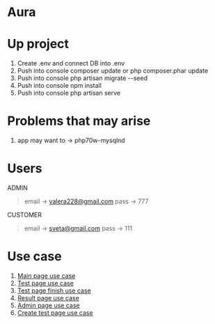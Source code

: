 # Aura

# Up project  
   1. Create .env and connect DB into .env
   2. Push into console composer update or php composer.phar update
   3. Push into console php artisan migrate --seed
   4. Push into console npm install
   5. Push into console php artisan serve
   
# Problems that may arise
   1. app may want to -> php70w-mysqlnd

# Users

   ADMIN
    
   > email -> valera228@gmail.com 
   > pass -> 777
    
   CUSTOMER
   
   > email -> sveta@gmail.com 
   > pass -> 111

# Use case
   1. [Main page use case](http://joxi.ru/Vm6zYW9Tx5nqam)
   2. [Test page use case](http://joxi.ru/MAjJ5XbHvgyGEA)
   3. [Test page finish use case](http://joxi.ru/krD4Qyjc0on6pr)
   4. [Result page use case](http://joxi.ru/bmodK70UM5bvP2)
   5. [Admin page use case](http://joxi.ru/GrqKaNvUNEMEZ2)
   6. [Create test page use case](http://joxi.ru/YmEY579uZoXkLm)